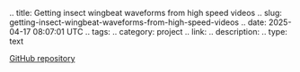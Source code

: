 .. title: Getting insect wingbeat waveforms from high speed videos
.. slug: getting-insect-wingbeat-waveforms-from-high-speed-videos
.. date: 2025-04-17 08:07:01 UTC
.. tags: 
.. category: project
.. link: 
.. description: 
.. type: text

[GitHub repository](https://github.com/aubreymoore/beetles-in-flight)


